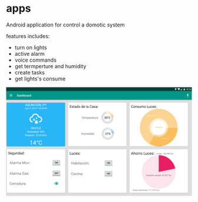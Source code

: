# apps

Android application for control a domotic system

features includes:

- turn on lights
- active alarm
- voice commands
- get termperture and humidity
- create tasks
- get lights's consume


![alt text](screenshots/01.png)
